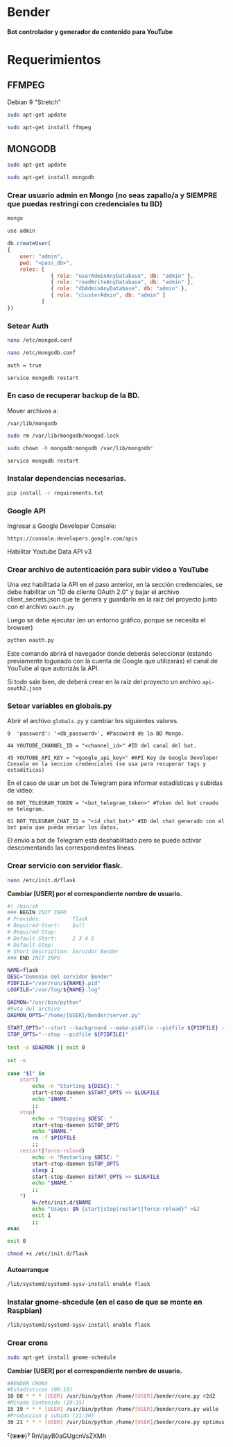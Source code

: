 
# Bender

#### Bot controlador y generador de contenido para YouTube

# Requerimientos

## FFMPEG

Debian 9 "Stretch"

```sh
sudo apt-get update
```

```sh
sudo apt-get install ffmpeg
```

## MONGODB

```sh
sudo apt-get update
```

```sh
sudo apt-get install mongodb
```

### Crear usuario admin en Mongo (no seas zapallo/a y SIEMPRE que puedas restringí con credenciales tu BD)

```sh
mongo
```

```sh
use admin
```

```javascript
db.createUser(
{
    user: "admin",
    pwd: "<pass_db>",
    roles: [
              { role: "userAdminAnyDatabase", db: "admin" },
              { role: "readWriteAnyDatabase", db: "admin" },
              { role: "dbAdminAnyDatabase", db: "admin" },
              { role: "clusterAdmin", db: "admin" }
           ]
})
```

### Setear Auth

```sh
nano /etc/mongod.conf
```

```sh
nano /etc/mongodb.conf
```

```sh
auth = true
```

```sh
service mongodb restart
```

### En caso de recuperar backup de la BD.

Mover archivos a:

```
/var/lib/mongodb
```

```sh
sudo rm /var/lib/mongodb/mongod.lock
```

```sh
sudo chown -R mongodb:mongodb /var/lib/mongodb*
```

```sh
service mongodb restart
```

### Instalar dependencias necesarias.

```sh
pip install -r requirements.txt
```

### Google API

Ingresar a Google Developer Console:

```
https://console.developers.google.com/apis
```

Habilitar Youtube Data API v3

### Crear archivo de autenticación para subir video a YouTube

Una vez habilitada la API en el paso anterior, en la sección credenciales, se debe habilitar un "ID de cliente OAuth 2.0" y bajar el archivo  client_secrets.json que te genera y guardarlo en la raíz del proyecto junto con el archivo `oauth.py`

Luego se debe ejecutar (en un entorno gráfico, porque se necesita el browser)

```sh
python oauth.py
```

Este comando abrirá el navegador donde deberás seleccionar (estando previamente logueado con la cuenta de Google que utilizarás) el canal de YouTube al que autorizás la API.

Si todo sale bien, de deberá crear en la raíz del proyecto un archivo `api-oauth2.json`

### Setear variables en globals.py

Abrir el archivo `globals.py` y cambiar los siguientes valores.

```
9  'password': '<db_password>', #Password de la BD Mongo.
```

```
44 YOUTUBE_CHANNEL_ID = "<channel_id>" #ID del canal del bot.
```

```
45 YOUTUBE_API_KEY = "<google_api_key>" #API Key de Google Developer Console en la seccion credenciales (se usa para recuperar tags y estadíticas)
```

En el caso de usar un bot de Telegram para informar estadísticas y subidas de video:

```
60 BOT_TELEGRAM_TOKEN = "<bot_telegram_token>" #Token del bot creado en telegram.
```

```
61 BOT_TELEGRAM_CHAT_ID = "<id_chat_bot>" #ID del chat generado con el bot para que pueda enviar los datos.
```

El envio a bot de Telegram está deshabilitado pero se puede activar descomentando las correspondientes lineas.


### Crear servicio con servidor flask.

```sh
nano /etc/init.d/flask
```

**Cambiar [USER] por el correspondiente nombre de usuario.**

```sh
#! /bin/sh
### BEGIN INIT INFO
# Provides:          flask
# Required-Start:    $all
# Required-Stop:
# Default-Start:     2 3 4 5
# Default-Stop:
# Short-Description: Servidor Bender
### END INIT INFO 

NAME=flask
DESC="Demonio del servidor Bender"
PIDFILE="/var/run/${NAME}.pid"
LOGFILE="/var/log/${NAME}.log"

DAEMON="/usr/bin/python"
#Ruta del archivo
DAEMON_OPTS="/home/[USER]/bender/server.py"
 
START_OPTS="--start --background --make-pidfile --pidfile ${PIDFILE} --exec ${DAEMON} ${DAEMON_OPTS}"
STOP_OPTS="--stop --pidfile ${PIDFILE}"
 
test -x $DAEMON || exit 0
 
set -e
 
case "$1" in
    start)
        echo -n "Starting ${DESC}: "
        start-stop-daemon $START_OPTS >> $LOGFILE
        echo "$NAME."
        ;;
    stop)
        echo -n "Stopping $DESC: "
        start-stop-daemon $STOP_OPTS
        echo "$NAME."
        rm -f $PIDFILE
        ;;
    restart|force-reload)
        echo -n "Restarting $DESC: "
        start-stop-daemon $STOP_OPTS
        sleep 1
        start-stop-daemon $START_OPTS >> $LOGFILE
        echo "$NAME."
        ;;
    *)
        N=/etc/init.d/$NAME
        echo "Usage: $N {start|stop|restart|force-reload}" >&2
        exit 1
        ;;
esac
 
exit 0
```

```sh
chmod +x /etc/init.d/flask
```

#### Autoarranque

```sh
/lib/systemd/systemd-sysv-install enable flask
```

### Instalar gnome-shcedule (en el caso de que se monte en Raspbian)

```sh
/lib/systemd/systemd-sysv-install enable flask
```

### Crear crons

```sh
sudo apt-get install gnome-schedule
```

**Cambiar [USER] por el correspondiente nombre de usuario.**

```sh
#BENDER CRONS
#Estadisticas (08:10)
10 08 * * * [USER] /usr/bin/python /home/[USER]/bender/core.py r2d2
#Minado Contenido (19:15)
15 19 * * * [USER] /usr/bin/python /home/[USER]/bender/core.py walle
#Produccion y subida (21:30)
30 21 * * * [USER] /usr/bin/python /home/[USER]/bender/core.py optimus
```





ˁ(⦿ᴥ⦿)ˀ RnVjayB0aGUgcnVsZXMh
